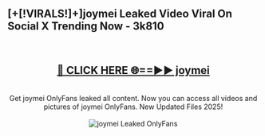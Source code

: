 <h2>[+[!VIRALS!]+]joymei Leaked Video Viral On Social X Trending Now - 3k810</h2>
<br>
<div align="center">
<h2><a href="https://libra.edu.pl?joymei" rel="nofollow">🔴 CLICK HERE 🌐==►► joymei</a></h2>
<br>
Get joymei OnlyFans leaked all content. Now you can access all videos and pictures of joymei OnlyFans. New Updated Files 2025!
<br>
<br>
<a href="https://libra.edu.pl?joymei" rel="nofollow" data-target="animated-image.originalLink"><img src="https://i.ibb.co.com/WyWwxjT/player-gif2.gif" alt="joymei Leaked OnlyFans" style="max-width: 100%; display: inline-block;" data-target="animated-image.originalImage"></a>
</div>
<br>